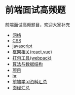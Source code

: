 # 前端面试高频题
前端面试高频题目，欢迎大家补充

- [网络](https://github.com/character123/FontedHighFrequencyQuestions/blob/master/网络.md)
- [CSS](https://github.com/character123/FontedHighFrequencyQuestions/blob/master/CSS.md)
- [javascript](https://github.com/character123/FontedHighFrequencyQuestions/blob/master/javascript.md)
- [框架相关(react,vue)](https://github.com/character123/FontedHighFrequencyQuestions/blob/master/框架相关(react,vue).md)
- [打包工具(webpack)](https://github.com/character123/FontedHighFrequencyQuestions/blob/master/打包工具(webpack).md)
- [算法与数据结构](https://github.com/character123/FontedHighFrequencyQuestions/blob/master/算法与数据结构.md)
- [项目](https://github.com/character123/FontedHighFrequencyQuestions/blob/master/项目.md)
- [hr](https://github.com/character123/FontedHighFrequencyQuestions/blob/master/hr部分.md)
- [前端学习资料汇总](https://github.com/character123/FontedHighFrequencyQuestions/blob/master/前端学习资料汇总.md)
- [面经汇总](https://github.com/character123/FontedHighFrequencyQuestions/blob/master/面经汇总.md)
